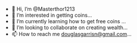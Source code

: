 - 👋 Hi, I’m @Masterthor1213
- 👀 I’m interested in getting coins...
- 🌱 I’m currently learning how to get free coins ...
- 💞️ I’m looking to collaborate on creating wealth...
- 📫 How to reach me douglasgarrisn@gmail.com...

<!---
Masterthor1213/Masterthor1213 is a ✨ special ✨ repository because its `README.md` (this file) appears on your GitHub profile.
You can click the Preview link to take a look at your changes.
--->
